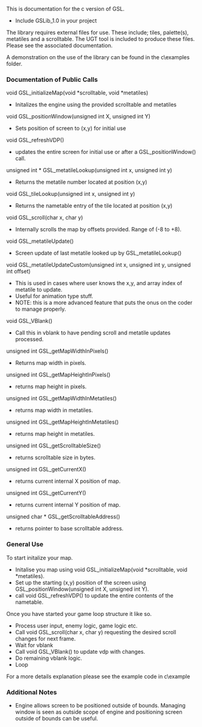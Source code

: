 
This is documentation for the c version of GSL.

- Include GSLib_1.0 in your project 

The library requires external files for use. These include; tiles, palette(s), metatiles and a scrolltable.
The UGT tool is included to produce these files. Please see the associated documentation.

A demonstration on the use of the library can be found in the c\examples folder.


### Documentation of Public Calls ###

void GSL_initializeMap(void *scrolltable, void *metatiles)
-  Initalizes the engine using the provided scrolltable and metatiles

void GSL_positionWindow(unsigned int X, unsigned int Y)
- Sets position of screen to (x,y) for initial use

void GSL_refreshVDP()
- updates the entire screen for initial use or after a GSL_positionWindow() call.

unsigned int * GSL_metatileLookup(unsigned int x, unsigned int y)
- Returns the metatile number located at position (x,y)

void GSL_tileLookup(unsigned int x, unsigned int y)
- Returns the nametable entry of the tile located at position (x,y)

void GSL_scroll(char x, char y)
- Internally scrolls the map by offsets provided. Range of (-8 to +8).

void GSL_metatileUpdate()
- Screen update of last metatile looked up by GSL_metatileLookup()

void GSL_metatileUpdateCustom(unsigned int x, unsigned int y, unsigned int offset)
- This is used in cases where user knows the x,y, and array index of metatile to update.
- Useful for animation type stuff.
- NOTE: this is a more advanced feature that puts the onus on the coder to manage properly.

void GSL_VBlank()
- Call this in vblank to have pending scroll and metatile updates processed.

unsigned int GSL_getMapWidthInPixels()
- Returns map width in pixels.

unsigned int GSL_getMapHeightInPixels()
- returns map height in pixels.

unsigned int GSL_getMapWidthInMetatiles()
- returns map width in metatiles.

unsigned int GSL_getMapHeightInMetatiles()
- returns map height in metatiles.

unsigned int GSL_getScrolltableSize()
- returns scrolltable size in bytes.

unsigned int GSL_getCurrentX()
- returns current internal X position of map.

unsigned int GSL_getCurrentY()
- returns current internal Y position of map.

unsigned char * GSL_getScrolltableAddress()
- returns pointer to base scrolltable address.


### General Use ###

To start initalize your map.
- Initalise you map using void GSL_initializeMap(void *scrolltable, void *metatiles).
- Set up the starting (x,y) position of the screen using GSL_positionWindow(unsigned int X, unsigned int Y).
- call void GSL_refreshVDP() to update the entire contents of the nametable.

Once you have started your game loop structure it like so.
- Process user input, enemy logic, game logic etc.
- Call void GSL_scroll(char x, char y) requesting the desired scroll changes for next frame.
- Wait for vblank
- Call void GSL_VBlank() to update vdp with changes.
- Do remaining vblank logic.
- Loop

For a more details explanation please see the example code in c\example

### Additional Notes ###

- Engine allows screen to be positioned outside of bounds. Managing window is seen as outside scope of engine
and positioning screen outside of bounds can be useful.